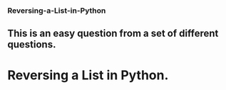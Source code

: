 ### Reversing-a-List-in-Python
## This is an easy question from a set of different questions.
# Reversing a List in Python.
